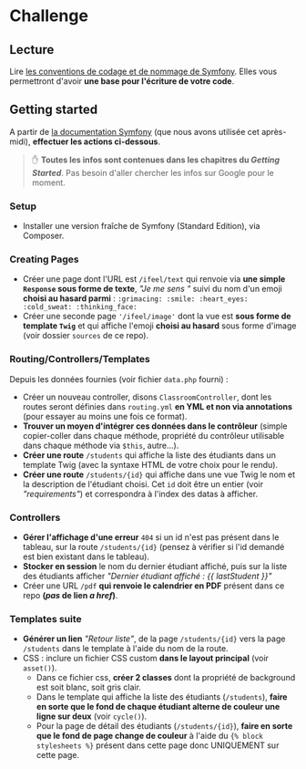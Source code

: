 
# Challenge

## Lecture
Lire [les conventions de codage et de nommage de Symfony](https://symfony.com/doc/3.4/contributing/code/standards.html). Elles vous permettront d'avoir **une base pour l'écriture de votre code**.

## Getting started

A partir de [la documentation Symfony](https://symfony.com/doc/3.4/index.html) (que nous avons utilisée cet après-midi), **effectuer les actions ci-dessous**.

> :hand: **Toutes les infos sont contenues dans les chapitres du _Getting Started_**. Pas besoin d'aller chercher les infos sur Google pour le moment.

### Setup

- Installer une version fraîche de Symfony (Standard Edition), via Composer.

### Creating Pages

- Créer une page dont l'URL est `/ifeel/text` qui renvoie via **une simple `Response` sous forme de texte**, _"Je me sens "_ suivi du nom d'un emoji **choisi au hasard parmi** : `:grimacing: :smile: :heart_eyes: :cold_sweat: :thinking_face:`
- Créer une seconde page `'/ifeel/image'` dont la vue est **sous forme de template `Twig`** et qui affiche l'emoji **choisi au hasard** sous forme d'image (voir dossier `sources` de ce repo).

### Routing/Controllers/Templates

Depuis les données fournies (voir fichier `data.php` fourni) :

- Créer un nouveau controller, disons `ClassroomController`, dont les routes seront définies dans `routing.yml` **en YML et non via annotations** (pour essayer au moins une fois ce format).
- **Trouver un moyen d'intégrer ces données dans le contrôleur** (simple copier-coller dans chaque méthode, propriété du contrôleur utilisable dans chaque méthode via `$this`, autre...).
- **Créer une route** `/students` qui affiche la liste des étudiants dans un template Twig (avec la syntaxe HTML de votre choix pour le rendu).
- **Créer une route** `/students/{id}` qui affiche dans une vue Twig le nom et la description de l'étudiant choisi. Cet `id` doit être un entier (voir _"requirements"_) et correspondra à l'index des datas à afficher.

### Controllers

- **Gérer l'affichage d'une erreur** `404` si un id n'est pas présent dans le tableau, sur la route `/students/{id}` (pensez à vérifier si l'id demandé est bien existant dans le tableau).
- **Stocker en session** le nom du dernier étudiant affiché, puis sur la liste des étudiants afficher _"Dernier étudiant affiché : {{ lastStudent }}"_
- Créer une URL `/pdf` **qui renvoie le calendrier en PDF** présent dans ce repo **(_pas_ de lien _a href_)**.


### Templates suite

- **Générer un lien** _"Retour liste"_, de la page `/students/{id}` vers la page `/students` dans le template à l'aide du nom de la route.
- CSS : inclure un fichier CSS custom **dans le layout principal** (voir `asset()`).
  - Dans ce fichier css, **créer 2 classes** dont la propriété de background est soit blanc, soit gris clair.
  - Dans le template qui affiche la liste des étudiants (`/students`), **faire en sorte que le fond de chaque étudiant alterne de couleur une ligne sur deux** (voir `cycle()`).
  - Pour la page de détail des étudiants (`/students/{id}`), **faire en sorte que le fond de page change de couleur** à l'aide du `{% block stylesheets %}` présent dans cette page donc UNIQUEMENT sur cette page.
